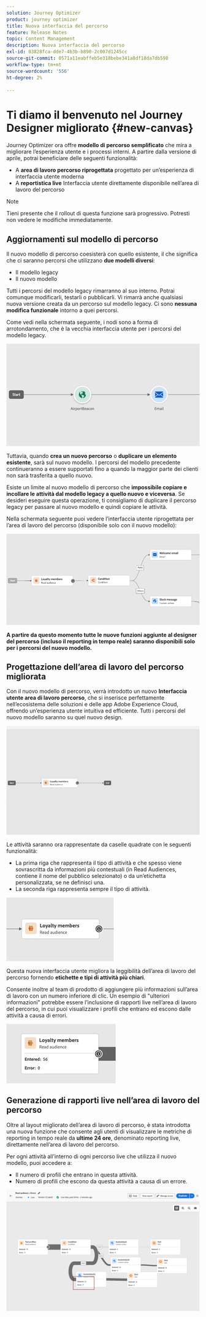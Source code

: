```yaml
---
solution: Journey Optimizer
product: journey optimizer
title: Nuova interfaccia del percorso
feature: Release Notes
topic: Content Management
description: Nuova interfaccia del percorso
exl-id: 03828fca-dde7-4b3b-b890-2c007d1245cc
source-git-commit: 0571a11eabffeb5e318bebe341a8df18da7db598
workflow-type: tm+mt
source-wordcount: '556'
ht-degree: 2%

---
```


# Ti diamo il benvenuto nel Journey Designer migliorato {#new-canvas}

Journey Optimizer ora offre **modello di percorso semplificato** che mira a migliorare l’esperienza utente e i processi interni. A partire dalla versione di aprile, potrai beneficiare delle seguenti funzionalità:

* A **area di lavoro percorso riprogettata** progettato per un’esperienza di interfaccia utente moderna
* A **reportistica live** Interfaccia utente direttamente disponibile nell’area di lavoro del percorso

>[!NOTE]
>
>Tieni presente che il rollout di questa funzione sarà progressivo. Potresti non vedere le modifiche immediatamente.

## Aggiornamenti sul modello di percorso

Il nuovo modello di percorso coesisterà con quello esistente, il che significa che ci saranno percorsi che utilizzano **due modelli diversi**:

* Il modello legacy
* Il nuovo modello

Tutti i percorsi del modello legacy rimarranno al suo interno. Potrai comunque modificarli, testarli o pubblicarli. Vi rimarrà anche qualsiasi nuova versione creata da un percorso sul modello legacy. Ci sono **nessuna modifica funzionale** intorno a quei percorsi.

Come vedi nella schermata seguente, i nodi sono a forma di arrotondamento, che è la vecchia interfaccia utente per i percorsi del modello legacy.

![](assets/new-canvas.png)

Tuttavia, quando **crea un nuovo percorso** o **duplicare un elemento esistente**, sarà sul nuovo modello. I percorsi del modello precedente continueranno a essere supportati fino a quando la maggior parte dei clienti non sarà trasferita a quello nuovo.

Esiste un limite al nuovo modello di percorso che **impossibile copiare e incollare le attività dal modello legacy a quello nuovo e viceversa**. Se desideri eseguire questa operazione, ti consigliamo di duplicare il percorso legacy per passare al nuovo modello e quindi copiare le attività.

Nella schermata seguente puoi vedere l’interfaccia utente riprogettata per l’area di lavoro del percorso (disponibile solo con il nuovo modello):

![](assets/new-canvas2.png)

**A partire da questo momento tutte le nuove funzioni aggiunte al designer del percorso (incluso il reporting in tempo reale) saranno disponibili solo per i percorsi del nuovo modello.**

## Progettazione dell’area di lavoro del percorso migliorata

Con il nuovo modello di percorso, verrà introdotto un nuovo **Interfaccia utente area di lavoro percorso**, che si inserisce perfettamente nell’ecosistema delle soluzioni e delle app Adobe Experience Cloud, offrendo un’esperienza utente intuitiva ed efficiente. Tutti i percorsi del nuovo modello saranno su quel nuovo design.

![](assets/new-canvas3.gif)

Le attività saranno ora rappresentate da caselle quadrate con le seguenti funzionalità:

* La prima riga che rappresenta il tipo di attività e che spesso viene sovrascritta da informazioni più contestuali (in Read Audiences, contiene il nome del pubblico selezionato) o da un’etichetta personalizzata, se ne definisci una.
* La seconda riga rappresenta sempre il tipo di attività.

![](assets/new-canvas4.png)

Questa nuova interfaccia utente migliora la leggibilità dell’area di lavoro del percorso fornendo **etichette e tipi di attività più chiari**.

Consente inoltre al team di prodotto di aggiungere più informazioni sull’area di lavoro con un numero inferiore di clic. Un esempio di &quot;ulteriori informazioni&quot; potrebbe essere l’inclusione di rapporti live nell’area di lavoro del percorso, in cui puoi visualizzare i profili che entrano ed escono dalle attività a causa di errori.

![](assets/new-canvas5.png)

## Generazione di rapporti live nell’area di lavoro del percorso

Oltre al layout migliorato dell’area di lavoro di percorso, è stata introdotta una nuova funzione che consente agli utenti di visualizzare le metriche di reporting in tempo reale da **ultime 24 ore**, denominato reporting live, direttamente nell’area di lavoro del percorso.

Per ogni attività all’interno di ogni percorso live che utilizza il nuovo modello, puoi accedere a:


* Il numero di profili che entrano in questa attività.
* Numero di profili che escono da questa attività a causa di un errore.

![](assets/new-canvas6bis.png)

<!--`
With every live journey on the new model, you will be able to see two types of "last 24 hours" reporting information:

* On a **new insert**, you will see:
    * The number of profiles that have been exported for audience-triggered journeys. You will see the number of profiles available in the last export job alongside the time when that export has been made.
    * The number of profiles who exited the journey
    * The percentage of errors
    ![](assets/new-canvas7.png)
* **On each activity**, you will see the number of profiles who entered that activity and the number who exited because of an error:
    ![](assets/new-canvas8.png)
-->
<!--
Please note that you may see differences between the number of exported profiles and the number of profiles flowing through the journey. The exported profiles count only provides information about the last export job being made while the number of profiles entering an activity only contains profiles who did it in the last 24 hours. This can especially be visible on recurring daily journeys as there could be a data overlap between two days.
-->
